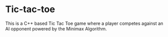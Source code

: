 # Tic-tac-toe
This is a C++ based Tic Tac Toe game where a player competes against an AI opponent powered by the Minimax Algorithm.
